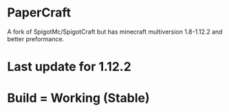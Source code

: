 # PaperCraft
A fork of SpigotMc/SpigotCraft but has minecraft multiversion 1.8-1.12.2 and better preformance.
# Last update for 1.12.2
# Build = Working (Stable)
